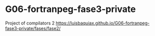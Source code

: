 # G06-fortranpeg-fase3-private
Project of compilators 2
https://luisbaquiax.github.io/G06-fortranpeg-fase3-private/fases/fase2/


